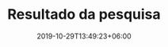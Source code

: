 ---
title: "Resultado da pesquisa"
date: 2019-10-29T13:49:23+06:00
draft: false

# meta description
description: "Procure seu quiz favorito"

# type
type : "search"
---